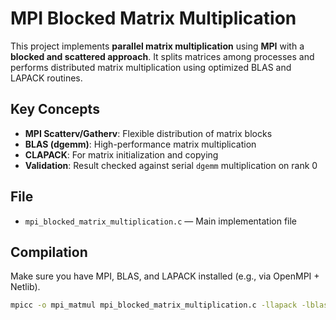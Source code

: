 # MPI Blocked Matrix Multiplication

This project implements **parallel matrix multiplication** using **MPI** with a **blocked and scattered approach**. It splits matrices among processes and performs distributed matrix multiplication using optimized BLAS and LAPACK routines.

## Key Concepts

- **MPI Scatterv/Gatherv**: Flexible distribution of matrix blocks
- **BLAS (dgemm)**: High-performance matrix multiplication
- **CLAPACK**: For matrix initialization and copying
- **Validation**: Result checked against serial `dgemm` multiplication on rank 0

## File

- `mpi_blocked_matrix_multiplication.c` — Main implementation file

## Compilation

Make sure you have MPI, BLAS, and LAPACK installed (e.g., via OpenMPI + Netlib).

```bash
mpicc -o mpi_matmul mpi_blocked_matrix_multiplication.c -llapack -lblas
